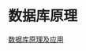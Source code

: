 # 数据库原理

[数据库原理及应用](https://www.icourse163.org/learn/UESTC-1458643166?tid=1470104698#/learn/content?type=detail&id=1253788252&cid=1284663295)
<!-- 
## 引言

## 关系模型介绍

## SQL

## 中级SQL

## 高级SQL

## 形式化关系查询语言

## 数据库设计和E-R模型

## 关系数据库规范化

## 事务 -->
